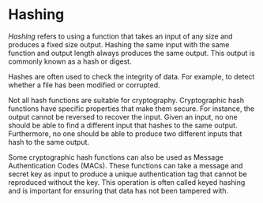 # Hashing

*Hashing* refers to using a function that takes an input of any size and produces a fixed size output. Hashing the same input with the same function and output length always produces the same output. This output is commonly known as a hash or digest.

Hashes are often used to check the integrity of data. For example, to detect whether a file has been modified or corrupted.

Not all hash functions are suitable for cryptography. Cryptographic hash functions have specific properties that make them secure. For instance, the output cannot be reversed to recover the input. Given an input, no one should be able to find a different input that hashes to the same output. Furthermore, no one should be able to produce two different inputs that hash to the same output.

Some cryptographic hash functions can also be used as Message Authentication Codes (MACs). These functions can take a message and secret key as input to produce a unique authentication tag that cannot be reproduced without the key. This operation is often called keyed hashing and is important for ensuring that data has not been tampered with.
